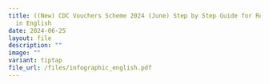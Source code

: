 ```yaml
---
title: ((New) CDC Vouchers Scheme 2024 (June) Step by Step Guide for Residents
  in English
date: 2024-06-25
layout: file
description: ""
image: ""
variant: tiptap
file_url: /files/infographic_english.pdf
---
```

